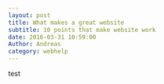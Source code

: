 ```yaml
---
layout: post
title: What makes a great website
subtitle: 10 points that make website work
date: 2016-03-31 10:59:00
Author: Andreas 
category: webhelp
---
```


test